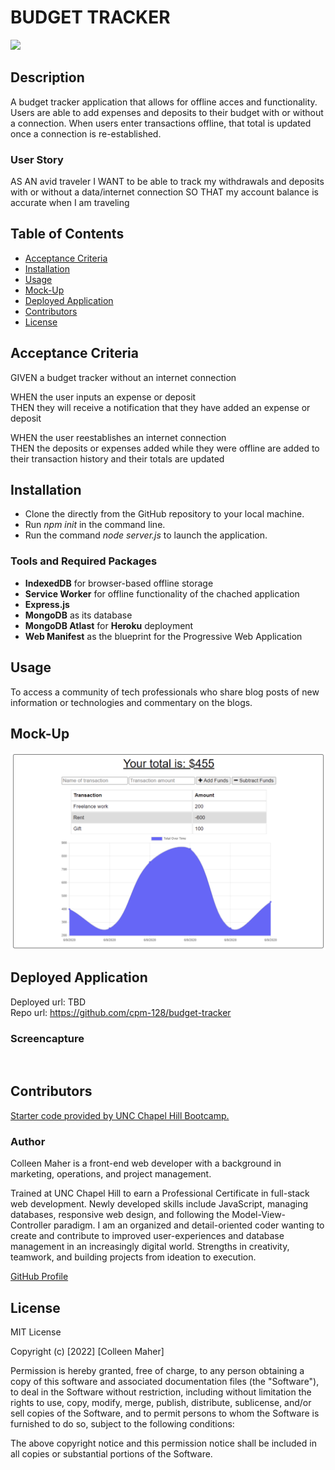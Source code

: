 # BUDGET TRACKER
<a href="#license"><img src="https://img.shields.io/badge/license-mit-informational"></a>

## Description
A budget tracker application that allows for offline acces and functionality. Users are able to add expenses and deposits to their budget with or without a connection. When users enter transactions offline, that total is updated once a connection is re-established.

### User Story
AS AN avid traveler
I WANT to be able to track my withdrawals and deposits with or without a data/internet connection
SO THAT my account balance is accurate when I am traveling

## Table of Contents
- <a href="#acceptance-criteria">Acceptance Criteria</a>
- <a href="#installation">Installation</a>
- <a href="#usage">Usage</a>
- <a href="#mock-up">Mock-Up</a>
- <a href="#deployed-application">Deployed Application</a>
- <a href="contributors">Contributors</a>
- <a href="#license">License</a>


## Acceptance Criteria
GIVEN a budget tracker without an internet connection

WHEN the user inputs an expense or deposit<br>
THEN they will receive a notification that they have added an expense or deposit

WHEN the user reestablishes an internet connection<br>
THEN the deposits or expenses added while they were offline are added to their transaction history and their totals are updated

## Installation
- Clone the directly from the GitHub repository to your local machine.
- Run _npm init_ in the command line.
- Run the command _node server.js_ to launch the application.

### Tools and Required Packages
- **IndexedDB** for browser-based offline storage
- **Service Worker** for offline functionality of the chached application
- **Express.js**
- **MongoDB** as its database
- **MongoDB Atlast** for **Heroku** deployment
- **Web Manifest** as the blueprint for the Progressive Web Application

## Usage
To access a community of tech professionals who share blog posts of new information or technologies and commentary on the blogs.

## Mock-Up
<img src="./images/mockup/application.png">

## Deployed Application
Deployed url: TBD<br>
Repo url: https://github.com/cpm-128/budget-tracker

### Screencapture
<img src="">

## Contributors
<a href="https://github.com/coding-boot-camp/symmetrical-bassoon" target="_blank">Starter code provided by UNC Chapel Hill Bootcamp.</a>

### Author
Colleen Maher is a front-end web developer with a background in marketing, operations, and project management.

Trained at UNC Chapel Hill to earn a Professional Certificate in full-stack web development. Newly developed skills include JavaScript, managing databases, responsive web design, and following the Model-View-Controller paradigm. I am an organized and detail-oriented coder wanting to create and contribute to improved user-experiences and database management in an increasingly digital world. Strengths in creativity, teamwork, and building projects from ideation to execution.

<a href="https://gist.github.com/cpm-128" target="_blank">GitHub Profile</a>
## License
MIT License

Copyright (c) [2022] [Colleen Maher]

Permission is hereby granted, free of charge, to any person obtaining a copy
of this software and associated documentation files (the "Software"), to deal
in the Software without restriction, including without limitation the rights
to use, copy, modify, merge, publish, distribute, sublicense, and/or sell
copies of the Software, and to permit persons to whom the Software is
furnished to do so, subject to the following conditions:

The above copyright notice and this permission notice shall be included in all
copies or substantial portions of the Software.